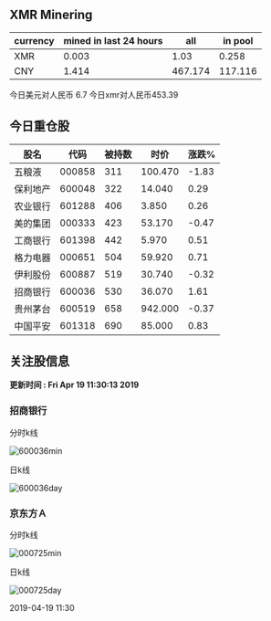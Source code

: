 ## XMR Minering

|currency|mined in last 24 hours|all|in pool|
|---|---|---|---|
|XMR|0.003|1.03|0.258|
|CNY|1.414|467.174|117.116|

今日美元对人民币 6.7	今日xmr对人民币453.39


## 今日重仓股 

|股名|代码|被持数|时价|涨跌%|
|---|---|---|---|---|
|五粮液|000858|311|100.470|-1.83|
|保利地产|600048|322|14.040|0.29|
|农业银行|601288|406|3.850|0.26|
|美的集团|000333|423|53.170|-0.47|
|工商银行|601398|442|5.970|0.51|
|格力电器|000651|504|59.920|0.71|
|伊利股份|600887|519|30.740|-0.32|
|招商银行|600036|530|36.070|1.61|
|贵州茅台|600519|658|942.000|-0.37|
|中国平安|601318|690|85.000|0.83|

## 关注股信息
**更新时间 : Fri Apr 19 11:30:13 2019**
### 招商银行 
分时k线

![600036min](http://image.sinajs.cn/newchart/min/n/sh600036.gif)

日k线

![600036day](http://image.sinajs.cn/newchart/daily/n/sh600036.gif)

### 京东方Ａ 
分时k线

![000725min](http://image.sinajs.cn/newchart/min/n/sz000725.gif)

日k线

![000725day](http://image.sinajs.cn/newchart/daily/n/sz000725.gif)

2019-04-19 11:30